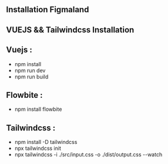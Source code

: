 ## Installation Figmaland 
## VUEJS &&  Tailwindcss Installation
## Vuejs  : 
-   npm install
-   npm run dev
-   npm run build
## Flowbite : 
-   npm install flowbite
## Tailwindcss : 
-   npm install -D tailwindcss
-   npx tailwindcss init
-   npx tailwindcss -i ./src/input.css -o ./dist/output.css --watch
